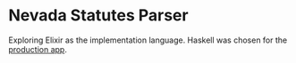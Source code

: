 # Nevada Statutes Parser

Exploring Elixir as the implementation language. Haskell was chosen for the [production app](https://github.com/public-law/nevada-revised-statutes-parser).
